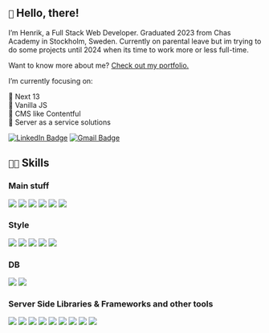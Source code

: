 ## `👋` Hello, there! 

I’m Henrik, a Full Stack Web Developer. Graduated 2023 from Chas Academy in Stockholm, Sweden. Currently on parental leave but im trying to do some projects until 2024 when its time to work more or less full-time.

Want to know more about me? [Check out my portfolio.](https://hekskjipro.netlify.app/)

I’m currently focusing on:

🌱 Next 13  
🌱 Vanilla JS  
🌱 CMS like Contentful  
🌱 Server as a service solutions


[![LinkedIn Badge](https://img.shields.io/badge/LinkedIn-0D76A8?style=for-the-badge&logo=linkedin&logoColor=white)](https://www.linkedin.com/in/henrik-berglund-77109614/)
[![Gmail Badge](https://img.shields.io/badge/Gmail-D14836?style=for-the-badge&logo=gmail&logoColor=white)](mailto:henrik.berglund@hotmail.com)


## `💪🏻` Skills

### Main stuff

[![](https://img.shields.io/badge/JavaScript-F7DF1E?style=for-the-badge&logo=JavaScript&logoColor=black)](https://developer.mozilla.org/en-US/docs/Web/JavaScript)
[![](https://img.shields.io/badge/TypeScript-3178C6?style=for-the-badge&logo=TypeScript&logoColor=white)](https://www.typescriptlang.org/)
[![](https://img.shields.io/badge/React-20232A?style=for-the-badge&logo=react&logoColor=61DAFB)](https://reactjs.org/)
[![](https://img.shields.io/badge/Next-FFF?style=for-the-badge&logo=nextdotjs&logoColor=000000)](https://nextjs.org/)
[![](https://img.shields.io/badge/Redux-764ABC?style=for-the-badge&logo=Redux&logoColor=white)](https://redux.js.org/)
[![](https://img.shields.io/badge/Ableton-000000?style=for-the-badge&logo=abletonlive&logoColor=white)](https://ableton.com/)
  
### Style

[![](https://img.shields.io/badge/Figma-F24E1E?style=for-the-badge&logo=Figma&logoColor=white)](https://www.figma.com/)
[![](https://img.shields.io/badge/CSS-1572B6?style=for-the-badge&logo=css3&logoColor=white)](https://developer.mozilla.org/en-US/docs/Web/CSS/Reference)
[![](https://img.shields.io/badge/Styled_Components-DB7093?style=for-the-badge&logo=styled-components&logoColor=white)](https://styled-components.com/)
[![](https://img.shields.io/badge/Sass-CC6699?style=for-the-badge&logo=Sass&logoColor=white)](https://sass-lang.com/)
[![](https://img.shields.io/badge/Tailwind-06B6D4?style=for-the-badge&logo=tailwindcss&logoColor=white)](https://tailwindui.com/)

### DB

[![](https://img.shields.io/badge/MongoDB-47A248?style=for-the-badge&logo=mysql&logoColor=white)](https://www.mongodb.com/)
[![](https://img.shields.io/badge/MySQL-00000F?style=for-the-badge&logo=mysql&logoColor=white)](https://www.mysql.com/)

### Server Side Libraries & Frameworks and other tools

[![](https://img.shields.io/badge/NPM-CB3837?style=for-the-badge&logo=npm&logoColor=white)](https://www.npmjs.com/)
[![](https://img.shields.io/badge/Node.js-43853D?style=for-the-badge&logo=node.js&logoColor=white)](https://nodejs.org/en/)
[![](https://img.shields.io/badge/GitHub-181717?style=for-the-badge&logo=GitHub&logoColor=white)](https://github.com/)
[![](https://img.shields.io/badge/Vercel-000000?style=for-the-badge&logo=Vercel&logoColor=white)](https://vercel.com/)
[![](https://img.shields.io/badge/Netlify-00C7B7?style=for-the-badge&logo=netlify&logoColor=white)](https://www.netlify.com/)
[![](https://img.shields.io/badge/MySQL-00000F?style=for-the-badge&logo=mysql&logoColor=white)](https://www.mysql.com/)
[![](https://img.shields.io/badge/Laravel-FF2D20?style=for-the-badge&logo=laravel&logoColor=white)](https://laravel.com/)
[![](https://img.shields.io/badge/Angular-DD0031?style=for-the-badge&logo=angular&logoColor=white)](https://angular.io/)
[![](https://img.shields.io/badge/Webpack-8DD6F9?style=for-the-badge&logo=Webpack&logoColor=black)](https://webpack.js.org/)




<!---
Hekski/Hekski is a ✨ special ✨ repository because its `README.md` (this file) appears on your GitHub profile.
You can click the Preview link to take a look at your changes.
--->
